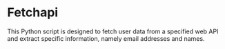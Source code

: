 # Fetchapi
This Python script is designed to fetch user data from a specified web API and extract specific information, namely email addresses and names.
